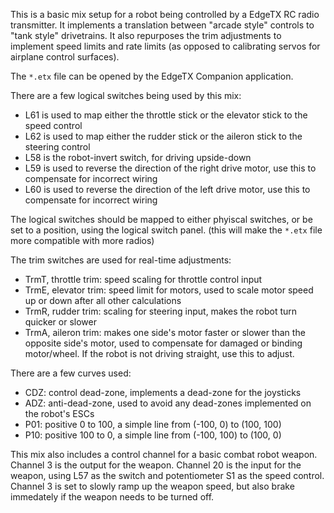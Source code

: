 This is a basic mix setup for a robot being controlled by a EdgeTX RC radio transmitter. It implements a translation between "arcade style" controls to "tank style" drivetrains. It also repurposes the trim adjustments to implement speed limits and rate limits (as opposed to calibrating servos for airplane control surfaces).

The `*.etx` file can be opened by the EdgeTX Companion application.

There are a few logical switches being used by this mix:

 * L61 is used to map either the throttle stick or the elevator stick to the speed control
 * L62 is used to map either the rudder stick or the aileron stick to the steering control
 * L58 is the robot-invert switch, for driving upside-down
 * L59 is used to reverse the direction of the right drive motor, use this to compensate for incorrect wiring
 * L60 is used to reverse the direction of the left drive motor, use this to compensate for incorrect wiring

The logical switches should be mapped to either phyiscal switches, or be set to a position, using the logical switch panel. (this will make the `*.etx` file more compatible with more radios)

The trim switches are used for real-time adjustments:

 * TrmT, throttle trim: speed scaling for throttle control input
 * TrmE, elevator trim: speed limit for motors, used to scale motor speed up or down after all other calculations
 * TrmR, rudder trim: scaling for steering input, makes the robot turn quicker or slower
 * TrmA, aileron trim: makes one side's motor faster or slower than the opposite side's motor, used to compensate for damaged or binding motor/wheel. If the robot is not driving straight, use this to adjust.

There are a few curves used:

 * CDZ: control dead-zone, implements a dead-zone for the joysticks
 * ADZ: anti-dead-zone, used to avoid any dead-zones implemented on the robot's ESCs
 * P01: positive 0 to 100, a simple line from (-100, 0) to (100, 100)
 * P10: positive 100 to 0, a simple line from (-100, 100) to (100, 0)

This mix also includes a control channel for a basic combat robot weapon. Channel 3 is the output for the weapon. Channel 20 is the input for the weapon, using L57 as the switch and potentiometer S1 as the speed control. Channel 3 is set to slowly ramp up the weapon speed, but also brake immedately if the weapon needs to be turned off.
